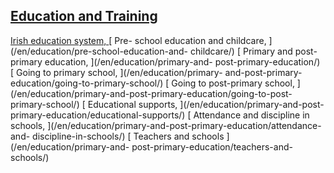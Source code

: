 ##  [ Education and Training ](/en/education/)

[ Irish education system, ](/en/education/the-irish-education-system/) [ Pre-
school education and childcare, ](/en/education/pre-school-education-and-
childcare/) [ Primary and post-primary education, ](/en/education/primary-and-
post-primary-education/) [ Going to primary school, ](/en/education/primary-
and-post-primary-education/going-to-primary-school/) [ Going to post-primary
school, ](/en/education/primary-and-post-primary-education/going-to-post-
primary-school/) [ Educational supports, ](/en/education/primary-and-post-
primary-education/educational-supports/) [ Attendance and discipline in
schools, ](/en/education/primary-and-post-primary-education/attendance-and-
discipline-in-schools/) [ Teachers and schools ](/en/education/primary-and-
post-primary-education/teachers-and-schools/)
